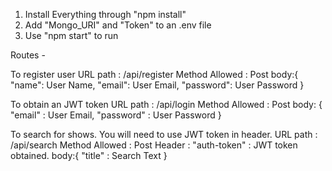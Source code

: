  1. Install Everything through "npm install"
 2. Add "Mongo_URI" and "Token" to an .env file
 3. Use "npm start" to run

Routes - 

To register user
URL path : /api/register
Method Allowed : Post
body:{
    "name": User Name,
    "email": User Email,
    "password": User Password
}


To obtain an JWT token
URL path : /api/login
Method Allowed : Post
body: 
{
    "email" : User Email,
    "password" : User Password
}


To search for shows. You will need to use JWT token in header.
URL path : /api/search
Method Allowed : Post
Header : 
"auth-token" : JWT token obtained.
body:{
    "title" : Search Text 
}
